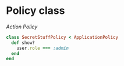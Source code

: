 # Policy class

_Action Policy_

```ruby
class SecretStuffPolicy < ApplicationPolicy
  def show?
    user.role === :admin
  end
end
```


